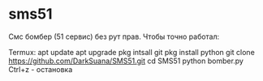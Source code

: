# sms51
Смс бомбер (51 сервис) без рут прав.
Чтобы точно работал: 

Termux:
apt update
apt upgrade
pkg intsall git
pkg install python
git clone https://github.com/DarkSuana/SMS51.git
cd SMS51
python bomber.py
Ctrl+z - остановка

